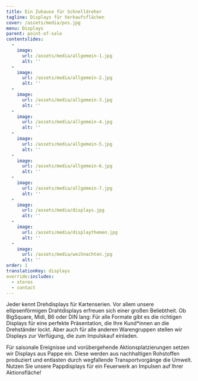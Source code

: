 ```yaml
---
title: Ein Zuhause für Schnelldreher
tagline: Displays für Verkaufsflächen
cover: /assets/media/pos.jpg
menu: Displays
parent: point-of-sale
contentslides:
  -
    image:
      url: /assets/media/allgemein-1.jpg
      alt: ''
  -
    image:
      url: /assets/media/allgemein-2.jpg
      alt: ''
  -
    image:
      url: /assets/media/allgemein-3.jpg
      alt: ''
  -
    image:
      url: /assets/media/allgemein-4.jpg
      alt: ''
  -
    image:
      url: /assets/media/allgemein-5.jpg
      alt: ''
  -
    image:
      url: /assets/media/allgemein-6.jpg
      alt: ''
  -
    image:
      url: /assets/media/allgemein-7.jpg
      alt: ''
  -
    image:
      url: /assets/media/displays.jpg
      alt: ''
  -
    image:
      url: /assets/media/displaythemen.jpg
      alt: ''
  -
    image:
      url: /assets/media/weihnachten.jpg
      alt: ''
order: 1
translationKey: displays
override:includes:
  - stores
  - contact
---
```

Jeder kennt Drehdisplays für Kartenserien. Vor allem unsere ellipsenförmigen Drahtdisplays erfreuen sich einer großen Beliebtheit. Ob BigSquare, Midi, B6 oder DIN lang: Für alle Formate gibt es die richtigen Displays für eine perfekte Präsentation, die Ihre Kund*innen an die Drehständer lockt. Aber auch für alle anderen Warengruppen stellen wir Displays zur Verfügung, die zum Impulskauf einladen.

Für saisonale Ereignisse und vorübergehende Aktionsplatzierungen setzen wir Displays aus Pappe ein. Diese werden aus nachhaltigen Rohstoffen produziert und entlasten durch wegfallende Transportvorgänge die Umwelt. Nutzen Sie unsere Pappdisplays für ein Feuerwerk an Impulsen auf Ihrer Aktionsfläche!


